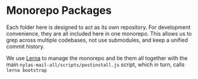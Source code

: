 # Monorepo Packages

Each folder here is designed to act as its own repository. For development
convenience, they are all included here in one monorepo. This allows us to grep
across multiple codebases, not use submodules, and keep a unified commit
history.

We use [Lerna](https://github.com/lerna/lerna) to manage the monorepo and tie
them all together with the main `nylas-mail-all/scripts/postinstall.js` script,
which in turn, calls `lerna bootstrap`
